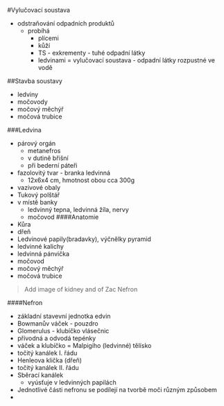 #Vylučovací soustava
* odstraňování odpadních produktů
    - probíhá
        + plícemi
        + kůží
        + TS - exkrementy - tuhé odpadní látky
        + ledvinami = vylučovací soustava - odpadní látky rozpustné ve vodě

##Stavba soustavy
* ledviny
* močovody
* močový měchýř
* močová trubice

###Ledvina
* párový orgán
    - metanefros
    - v dutině břišní
    - při bederní páteři
* fazolovitý tvar - branka ledvinná
    - 12x6x4 cm, hmotnost obou cca 300g
* vazivové obaly
* Tukový polštář
* v místě banky
    - ledvinný tepna, ledvinná žíla, nervy
    - močovod
####Anatomie
* Kůra
* dřeň
* Ledvinové papily(bradavky), výčnělky pyramid
* ledvinné kalichy
* ledvinná pánvička
* močovod
* močový měchýř
* močová trubice

> Add image of kidney and of  Zac Nefron

####Nefron
* základní stavevní jednotka edvin
* Bowmanův váček - pouzdro
* Glomerulus - klubíčko vlásečnic
* přívodná a odvodá tepénky
* váček a klubíčko = Malpigiho (ledvinné) tělísko
* točitý kanálek I. řádu
* Henleova klička (dřeň)
* točitý kanálek II. řádu
* Sběrací kanálek
    - vyúsťuje v ledvinných papilách
* Jednotlivé části nefronu se podílejí na tvorbě moči různým způsobem
* 